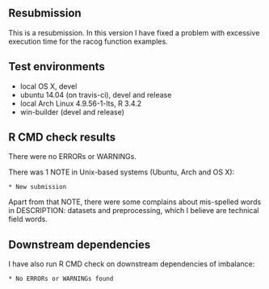 ## Resubmission
This is a resubmission. In this version I have fixed a problem with excessive execution time for the racog function examples.

## Test environments
* local OS X, devel
* ubuntu 14.04 (on travis-ci), devel and release
* local Arch Linux 4.9.56-1-lts, R 3.4.2
* win-builder (devel and release)

## R CMD check results
There were no ERRORs or WARNINGs. 

There was 1 NOTE in Unix-based systems (Ubuntu, Arch and OS X):

    * New submission

Apart from that NOTE, there were some complains about mis-spelled words in DESCRIPTION: datasets and preprocessing, which I believe are technical field words.

## Downstream dependencies
I have also run R CMD check on downstream dependencies of imbalance:
    
    * No ERRORs or WARNINGs found

